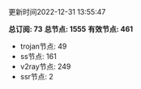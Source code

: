 更新时间2022-12-31 13:55:47

**总订阅: 73**
**总节点: 1555**
**有效节点: 461**
- trojan节点: 49
- ss节点: 161
- v2ray节点: 249
- ssr节点: 2
